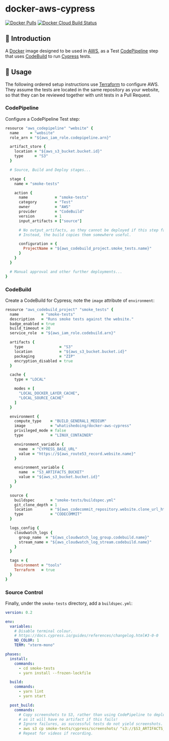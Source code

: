 # docker-aws-cypress

[![Docker Pulls](https://img.shields.io/docker/pulls/whatishedoing/docker-aws-cypress?style=for-the-badge)][site]
[![Docker Cloud Build Status](https://img.shields.io/docker/cloud/build/whatishedoing/docker-aws-cypress?style=for-the-badge)][site]

## 👋 Introduction

A [Docker] image designed to be used in [AWS], as a Test [CodePipeline] step that uses [CodeBuild]
to run [Cypress] tests.

## 🏃‍ Usage

The following ordered setup instructions use [Terraform] to configure AWS. They assume the tests are
located in the same repository as your website, so that they can be reviewed together with unit tests
in a Pull Request.

### CodePipeline

Configure a CodePipeline Test step:

```ruby
resource "aws_codepipeline" "website" {
  name     = "website"
  role_arn = "${aws_iam_role.codepipeline.arn}"

  artifact_store {
    location = "${aws_s3_bucket.bucket.id}"
    type     = "S3"
  }

  # Source, Build and Deploy stages...

  stage {
    name = "smoke-tests"

    action {
      name            = "smoke-tests"
      category        = "Test"
      owner           = "AWS"
      provider        = "CodeBuild"
      version         = 1
      input_artifacts = ["source"]

      # No output_artifacts, as they cannot be deployed if this step fails!
      # Instead, the build copies them somewhere useful.

      configuration = {
        ProjectName = "${aws_codebuild_project.smoke_tests.name}"
      }
    }
  }

  # Manual approval and other further deployments...
}
```

### CodeBuild

Create a CodeBuild for Cypress; note the `image` attribute of `environment`:

```ruby
resource "aws_codebuild_project" "smoke_tests" {
  name          = "smoke-tests"
  description   = "Runs smoke tests against the website."
  badge_enabled = true
  build_timeout = 20
  service_role  = "${aws_iam_role.codebuild.arn}"

  artifacts {
    type                = "S3"
    location            = "${aws_s3_bucket.bucket.id}"
    packaging           = "ZIP"
    encryption_disabled = true
  }

  cache {
    type = "LOCAL"

    modes = [
      "LOCAL_DOCKER_LAYER_CACHE",
      "LOCAL_SOURCE_CACHE"
    ]
  }

  environment {
    compute_type    = "BUILD_GENERAL1_MEDIUM"
    image           = "whatishedoing/docker-aws-cypress"
    privileged_mode = false
    type            = "LINUX_CONTAINER"

    environment_variable {
      name  = "CYPRESS_BASE_URL"
      value = "https://${aws_route53_record.website.name}"
    }

    environment_variable {
      name  = "S3_ARTIFACTS_BUCKET"
      value = "${aws_s3_bucket.bucket.id}"
    }
  }

  source {
    buildspec       = "smoke-tests/buildspec.yml"
    git_clone_depth = 1
    location        = "${aws_codecommit_repository.website.clone_url_http}"
    type            = "CODECOMMIT"
  }

  logs_config {
    cloudwatch_logs {
      group_name  = "${aws_cloudwatch_log_group.codebuild.name}"
      stream_name = "${aws_cloudwatch_log_stream.codebuild.name}"
    }
  }

  tags = {
    Environment = "tools"
    Terraform   = true
  }
}
```

### Source Control

Finally, under the `smoke-tests` directory, add a `buildspec.yml`:

```yml
version: 0.2

env:
  variables:
    # Disable terminal colour.
    # https://docs.cypress.io/guides/references/changelog.html#3-0-0
    NO_COLOR: 1
    TERM: "xterm-mono"

phases:
  install:
    commands:
      - cd smoke-tests
      - yarn install --frozen-lockfile

  build:
    commands:
      - yarn lint
      - yarn start

  post_build:
    commands:
      # Copy screenshots to S3, rather than using CodePipeline to deploy,
      # as it will have no artifact if this fails!
      # Ignore failures, as successful tests do not yield screenshots.
      - aws s3 cp smoke-tests/cypress/screenshots/ "s3://$S3_ARTIFACTS_BUCKET/smoke-tests/" --recursive || true
      # Repeat for videos if recording.
```

[AWS]: https://aws.amazon.com/
[CodeBuild]: https://aws.amazon.com/codebuild/
[CodePipeline]: https://aws.amazon.com/codepipeline/
[Cypress]: https://www.cypress.io/
[Docker]: https://www.docker.com/
[site]: https://hub.docker.com/r/whatishedoing/docker-aws-cypress
[Terraform]: https://www.terraform.io/
